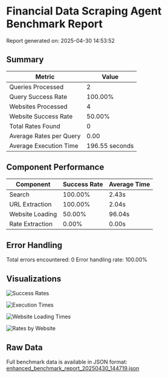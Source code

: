 # Financial Data Scraping Agent Benchmark Report

Report generated on: 2025-04-30 14:53:52

## Summary

| Metric | Value |
|--------|-------|
| Queries Processed | 2 |
| Query Success Rate | 100.00% |
| Websites Processed | 4 |
| Website Success Rate | 50.00% |
| Total Rates Found | 0 |
| Average Rates per Query | 0.00 |
| Average Execution Time | 196.55 seconds |

## Component Performance

| Component | Success Rate | Average Time |
|-----------|--------------|-------------|
| Search | 100.00% | 2.43s |
| URL Extraction | 100.00% | 2.04s |
| Website Loading | 50.00% | 96.04s |
| Rate Extraction | 0.00% | 0.00s |

## Error Handling

Total errors encountered: 0
Error handling rate: 100.00%

## Visualizations

![Success Rates](success_rates.png)

![Execution Times](execution_times.png)

![Website Loading Times](website_loading_times.png)

![Rates by Website](rates_by_website.png)


## Raw Data

Full benchmark data is available in JSON format: [enhanced_benchmark_report_20250430_144719.json](../enhanced_benchmark_report_20250430_144719.json)
